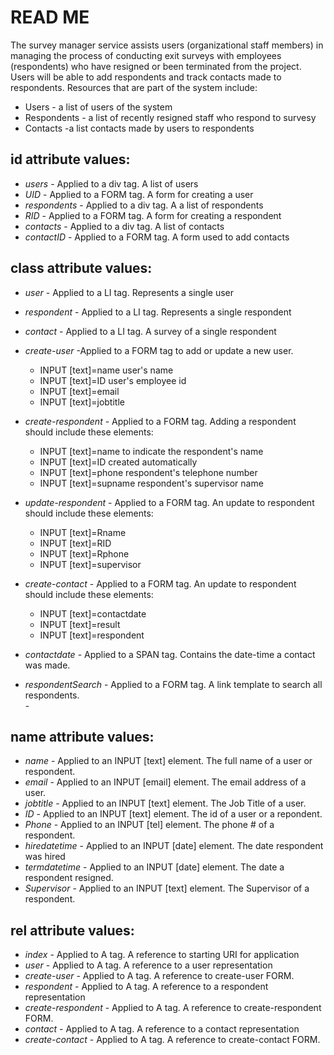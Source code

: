 READ ME
=========

The survey manager service assists users (organizational staff members) in managing the process of conducting exit surveys with employees (respondents) who have resigned or been terminated from the project. Users will be able to add respondents and track contacts made to respondents.
Resources that are part of the system include: 

- Users - a list of users of the system
- Respondents - a list of recently resigned staff who respond to survesy
- Contacts -a list contacts made by users to respondents

id attribute values:
-
- *users* - Applied to a div tag. A list of users
- *UID* - Applied to a FORM tag. A form for creating a user
- *respondents* -   Applied to a div tag. A a list of respondents
- *RID* - Applied to a FORM tag. A form for creating a respondent
- *contacts* -  Applied to a div tag. A list of contacts
- *contactID* - Applied to a FORM tag. A form used to add contacts

class attribute values:
-
- *user* - Applied to a LI tag. Represents a single user
- *respondent* - Applied to a LI tag. Represents a single respondent
- *contact* - Applied to a LI tag. A survey of a single respondent
- *create-user* -Applied to a FORM tag to add or update a new user.
 	- INPUT [text]=name user's name
    - INPUT [text]=ID user's employee id
    - INPUT [text]=email
    - INPUT [text]=jobtitle
- *create-respondent* - Applied to a FORM tag. Adding a respondent should include these elements:
    - INPUT [text]=name to indicate the respondent's name
    - INPUT [text]=ID created automatically 
    - INPUT [text]=phone respondent's telephone number
    - INPUT [text]=supname respondent's supervisor name
- *update-respondent* - Applied to a FORM tag. An update to respondent should include these elements:
    - INPUT [text]=Rname
    - INPUT [text]=RID
    - INPUT [text]=Rphone
    - INPUT [text]=supervisor
- *create-contact* - Applied to a FORM tag. An update to respondent should include these elements:
    - INPUT [text]=contactdate
    - INPUT [text]=result
    - INPUT [text]=respondent
   
- *contactdate* - Applied to a SPAN tag. Contains the date-time a contact was made.       
- *respondentSearch* - Applied to a FORM tag. A link template to search all respondents.              
                                                                                                 - 

name attribute values:
-
- *name* - Applied to an INPUT [text] element. The full name of a user or respondent.
- *email* - Applied to an INPUT [email] element. The email address of a user.
- *jobtitle* - Applied to an INPUT [text] element. The Job Title of a user.
- *ID* - Applied to an INPUT [text] element. The id of a user or a repondent.
- *Phone* - Applied to an INPUT [tel] element. The phone # of a respondent.
- *hiredatetime* - Applied to an INPUT [date] element. The date respondent was hired
- *termdatetime* - Applied to an INPUT [date] element. The date a respondent resigned.
- *Supervisor* - Applied to an INPUT [text] element. The Supervisor of a respondent.

rel attribute values:
-
- *index* - Applied to A tag. A reference to starting URI for application
- *user* -  Applied to A tag. A reference to a user representation
- *create-user* - Applied to A tag. A reference to create-user FORM.
- *respondent* -  Applied to A tag. A reference to a respondent representation
- *create-respondent* - Applied to A tag. A reference to create-respondent FORM.
- *contact* - Applied to A tag. A reference to a contact representation
- *create-contact* - Applied to A tag. A reference to create-contact FORM.      
